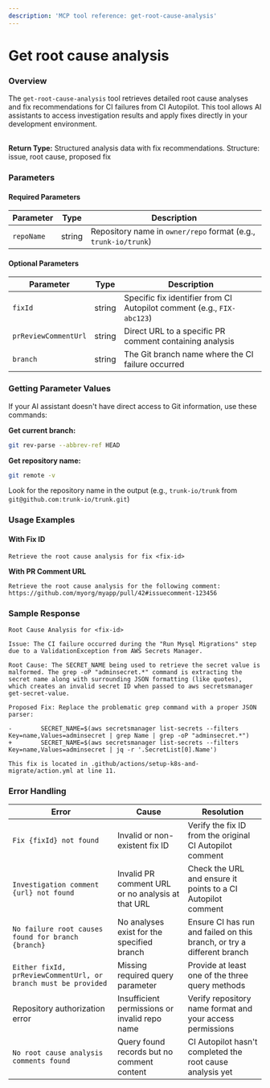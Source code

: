 ```yaml
---
description: 'MCP tool reference: get-root-cause-analysis'
---
```


# Get root cause analysis

### Overview

The `get-root-cause-analysis` tool retrieves detailed root cause analyses and fix recommendations for CI failures from CI Autopilot. This tool allows AI assistants to access investigation results and apply fixes directly in your development environment.

\
**Return Type:** Structured analysis data with fix recommendations. Structure: issue, root cause, proposed fix



### Parameters

#### Required Parameters

| Parameter  | Type   | Description                                                     |
| ---------- | ------ | --------------------------------------------------------------- |
| `repoName` | string | Repository name in `owner/repo` format (e.g., `trunk-io/trunk`) |

#### Optional Parameters

| Parameter            | Type   | Description                                                            |
| -------------------- | ------ | ---------------------------------------------------------------------- |
| `fixId`              | string | Specific fix identifier from CI Autopilot comment (e.g., `FIX-abc123`) |
| `prReviewCommentUrl` | string | Direct URL to a specific PR comment containing analysis                |
| `branch`             | string | The Git branch name where the CI failure occurred                      |

### Getting Parameter Values

If your AI assistant doesn't have direct access to Git information, use these commands:

**Get current branch:**

```bash
git rev-parse --abbrev-ref HEAD
```

**Get repository name:**

```bash
git remote -v
```

Look for the repository name in the output (e.g., `trunk-io/trunk` from `git@github.com:trunk-io/trunk.git`)



### Usage Examples

#### With Fix ID

```
Retrieve the root cause analysis for fix <fix-id>
```



**With PR Comment URL**

```
Retrieve the root cause analysis for the following comment: https://github.com/myorg/myapp/pull/42#issuecomment-123456
```



### Sample Response

```
Root Cause Analysis for <fix-id>

Issue: The CI failure occurred during the "Run Mysql Migrations" step due to a ValidationException from AWS Secrets Manager.

Root Cause: The SECRET_NAME being used to retrieve the secret value is malformed. The grep -oP "adminsecret.*" command is extracting the secret name along with surrounding JSON formatting (like quotes), which creates an invalid secret ID when passed to aws secretsmanager get-secret-value.

Proposed Fix: Replace the problematic grep command with a proper JSON parser:

-        SECRET_NAME=$(aws secretsmanager list-secrets --filters Key=name,Values=adminsecret | grep Name | grep -oP "adminsecret.*")
+        SECRET_NAME=$(aws secretsmanager list-secrets --filters Key=name,Values=adminsecret | jq -r '.SecretList[0].Name')

This fix is located in .github/actions/setup-k8s-and-migrate/action.yml at line 11.
```



### Error Handling

| Error                                                          | Cause                                             | Resolution                                                             |
| -------------------------------------------------------------- | ------------------------------------------------- | ---------------------------------------------------------------------- |
| `Fix {fixId} not found`                                        | Invalid or non-existent fix ID                    | Verify the fix ID from the original CI Autopilot comment               |
| `Investigation comment {url} not found`                        | Invalid PR comment URL or no analysis at that URL | Check the URL and ensure it points to a CI Autopilot comment           |
| `No failure root causes found for branch {branch}`             | No analyses exist for the specified branch        | Ensure CI has run and failed on this branch, or try a different branch |
| `Either fixId, prReviewCommentUrl, or branch must be provided` | Missing required query parameter                  | Provide at least one of the three query methods                        |
| Repository authorization error                                 | Insufficient permissions or invalid repo name     | Verify repository name format and your access permissions              |
| `No root cause analysis comments found`                        | Query found records but no comment content        | CI Autopilot hasn't completed the root cause analysis yet              |
